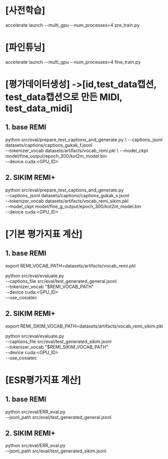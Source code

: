 # [사전학습]
accelerate launch --multi_gpu --num_processes=4 pre_train.py
# [파인튜닝]
accelerate launch --multi_gpu --num_processes=4 fine_train.py

# [평가데이터생성] ->[id,test_data캡션, test_data캡션으로 만든 MIDI, test_data_midi]
## 1. base REMI
python src/eval/prepare_test_captions_and_generate.py \ 
--captions_jsonl datasets/captions/captions_gukak_f.jsonl \
--tokenizer_vocab datasets/artifacts/vocab_remi.pkl \ 
--model_ckpt model/fine_output/epoch_300/kot2m_model.bin \
--device cuda:<GPU_ID>

## 2. SIKIM REMI+
python src/eval/prepare_test_captions_and_generate.py \
  --captions_jsonl datasets/captions/captions_gukak_s.jsonl \
  --tokenizer_vocab datasets/artifacts/vocab_remi_sikim.pkl \
  --model_ckpt model/fine_g_output/epoch_300/kot2m_model.bin \
  --device cuda:<GPU_ID>

# [기본 평가지표 계산]
## 1. base REMI
export REMI_VOCAB_PATH=datasets/artifacts/vocab_remi.pkl

python src/eval/evaluate.py \
--captions_file src/eval/test_generated_general.jsonl \
--tokenizer_vocab "$REMI_VOCAB_PATH" \
--device cuda:<GPU_ID> \
--use_cosiatec

## 2. SIKIM REMI+
export REMI_SIKIM_VOCAB_PATH=datasets/artifacts/vocab_remi_sikim.pkl

python src/eval/evaluate.py \
--captions_file src/eval/test_generated_sikim.jsonl \
--tokenizer_vocab "$REMI_SIKIM_VOCAB_PATH" \
--device cuda:<GPU_ID> \
--use_cosiatec

# [ESR평가지표 계산]
## 1. base REMI
python src/eval/ERR_eval.py \
--jsonl_path src/eval/test_generated_general.jsonl

## 2. SIKIM REMI+
python src/eval/ERR_eval.py \
--jsonl_path src/eval/test_generated_sikim.jsonl
